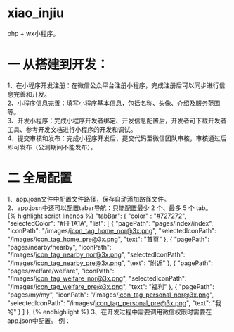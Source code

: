 # xiao_injiu
php + wx小程序。
# 一 从搭建到开发：
  1、在小程序开发注册：在微信公众平台注册小程序，完成注册后可以同步进行信息完善和开发。<br>
  2、小程序信息完善：填写小程序基本信息，包括名称、头像、介绍及服务范围等。<br>
  3、开发小程序：完成小程序开发者绑定、开发信息配置后，开发者可下载开发者工具、参考开发文档进行小程序的开发和调试。<br>
  4、提交审核和发布：完成小程序开发后，提交代码至微信团队审核，审核通过后即可发布（公测期间不能发布）。<br>
# 二 全局配置
  1、app.josn文件中配置文件路径，保存自动添加路径文件。<br>
  2、app.josn中还可以配置tabar导航：只能配置最少 2 个、最多 5 个 tab。<br>
  {% highlight script linenos %}
    "tabBar": {
    "color" : "#727272",
    "selectedColor": "#FF1A1A",
    "list": [
      {
        "pagePath": "pages/index/index",
        "iconPath": "/images/icon_tag_home_nor@3x.png",
        "selectedIconPath": "/images/icon_tag_home_pre@3x.png",
        "text": "首页"
      },
      {
        "pagePath": "pages/nearby/nearby",
        "iconPath": "/images/icon_tag_nearby_nor@3x.png",
        "selectedIconPath": "/images/icon_tag_nearby_pre@3x.png",
        "text": "附近"
      },
      {
        "pagePath": "pages/welfare/welfare",
        "iconPath": "/images/icon_tag_welfare_nor@3x.png",
        "selectedIconPath": "/images/icon_tag_welfare_pre@3x.png",
        "text": "福利"
      },
      {
        "pagePath": "pages/my/my",
        "iconPath": "/images/icon_tag_personal_nor@3x.png",
        "selectedIconPath": "/images/icon_tag_personal_pre@3x.png",
        "text": "我的"
      }
    ]
  },
{% endhighlight %}
  3、在开发过程中需要调用微信权限时需要在app.json中配置。 例：<br>

